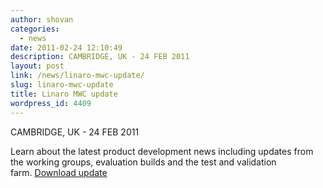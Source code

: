 ```yaml
---
author: shovan
categories:
  - news
date: 2011-02-24 12:10:49
description: CAMBRIDGE, UK - 24 FEB 2011
layout: post
link: /news/linaro-mwc-update/
slug: linaro-mwc-update
title: Linaro MWC update
wordpress_id: 4409
---
```


CAMBRIDGE, UK - 24 FEB 2011

Learn about the latest product development news including updates from the working groups, evaluation builds and the test and validation farm. [Download update]()
